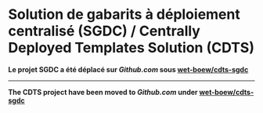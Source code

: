 # Solution de gabarits à déploiement centralisé (SGDC) / Centrally Deployed Templates Solution (CDTS)

**Le projet SGDC a été déplacé sur _Github.com_ sous [wet-boew/cdts-sgdc](https://github.com/wet-boew/cdts-sgdc)**

-------

**The CDTS project have been moved to _Github.com_ under [wet-boew/cdts-sgdc](https://github.com/wet-boew/cdts-sgdc)** 
